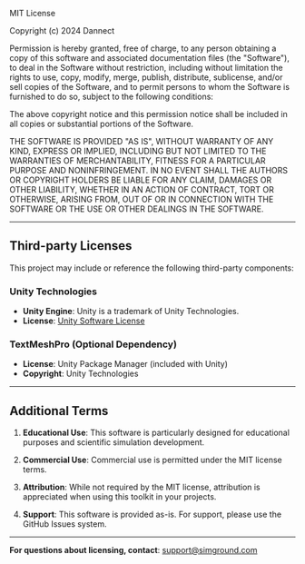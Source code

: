 MIT License

Copyright (c) 2024 Dannect

Permission is hereby granted, free of charge, to any person obtaining a copy
of this software and associated documentation files (the "Software"), to deal
in the Software without restriction, including without limitation the rights
to use, copy, modify, merge, publish, distribute, sublicense, and/or sell
copies of the Software, and to permit persons to whom the Software is
furnished to do so, subject to the following conditions:

The above copyright notice and this permission notice shall be included in all
copies or substantial portions of the Software.

THE SOFTWARE IS PROVIDED "AS IS", WITHOUT WARRANTY OF ANY KIND, EXPRESS OR
IMPLIED, INCLUDING BUT NOT LIMITED TO THE WARRANTIES OF MERCHANTABILITY,
FITNESS FOR A PARTICULAR PURPOSE AND NONINFRINGEMENT. IN NO EVENT SHALL THE
AUTHORS OR COPYRIGHT HOLDERS BE LIABLE FOR ANY CLAIM, DAMAGES OR OTHER
LIABILITY, WHETHER IN AN ACTION OF CONTRACT, TORT OR OTHERWISE, ARISING FROM,
OUT OF OR IN CONNECTION WITH THE SOFTWARE OR THE USE OR OTHER DEALINGS IN THE
SOFTWARE.

---

## Third-party Licenses

This project may include or reference the following third-party components:

### Unity Technologies
- **Unity Engine**: Unity is a trademark of Unity Technologies.
- **License**: [Unity Software License](https://unity.com/legal/licenses/unity-software-additional-terms)

### TextMeshPro (Optional Dependency)
- **License**: Unity Package Manager (included with Unity)
- **Copyright**: Unity Technologies

---

## Additional Terms

1. **Educational Use**: This software is particularly designed for educational purposes and scientific simulation development.

2. **Commercial Use**: Commercial use is permitted under the MIT license terms.

3. **Attribution**: While not required by the MIT license, attribution is appreciated when using this toolkit in your projects.

4. **Support**: This software is provided as-is. For support, please use the GitHub Issues system.

---

**For questions about licensing, contact**: support@simground.com 